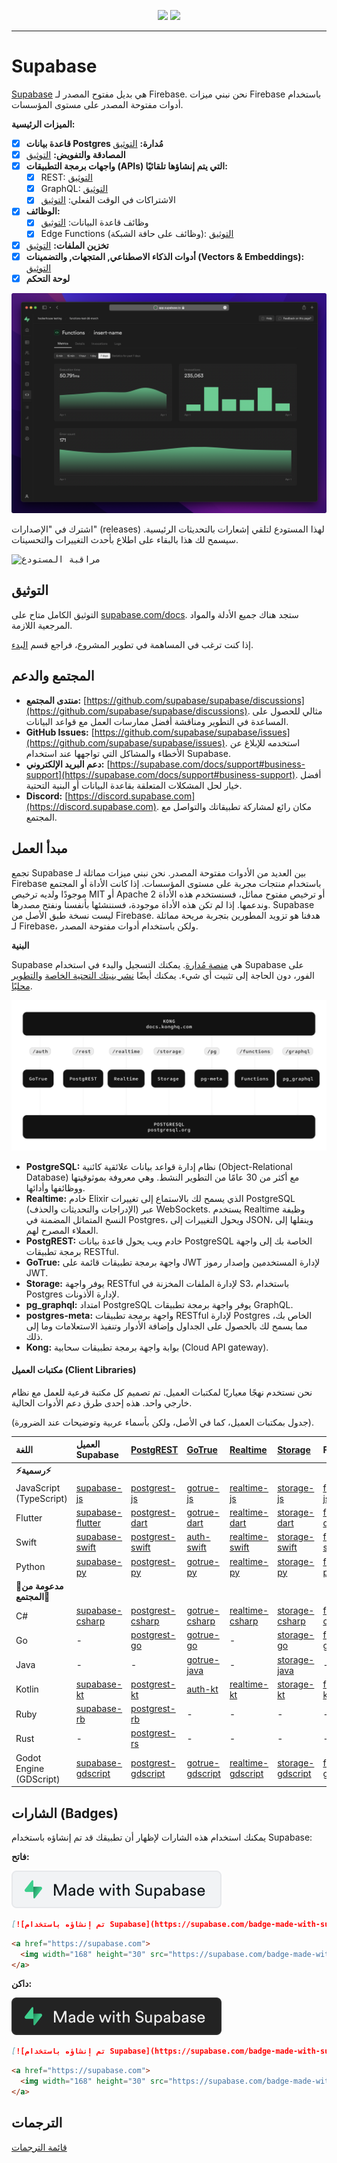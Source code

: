 <p align="center">
<img src="https://user-images.githubusercontent.com/8291514/213727234-cda046d6-28c6-491a-b284-b86c5cede25d.png#gh-light-mode-only">
<img src="https://user-images.githubusercontent.com/8291514/213727225-56186826-bee8-43b5-9b15-86e839d89393.png#gh-dark-mode-only">
</p>

---

# Supabase

[Supabase](https://supabase.com) هي بديل مفتوح المصدر لـ Firebase.  نحن نبني ميزات Firebase باستخدام أدوات مفتوحة المصدر على مستوى المؤسسات.

**الميزات الرئيسية:**

- [x] **قاعدة بيانات Postgres مُدارة:** [التوثيق](https://supabase.com/docs/guides/database)
- [x] **المصادقة والتفويض:** [التوثيق](https://supabase.com/docs/guides/auth)
- [x] **واجهات برمجة التطبيقات (APIs) التي يتم إنشاؤها تلقائيًا:**
    - [x] REST: [التوثيق](https://supabase.com/docs/guides/api)
    - [x] GraphQL: [التوثيق](https://supabase.com/docs/guides/graphql)
    - [x] الاشتراكات في الوقت الفعلي: [التوثيق](https://supabase.com/docs/guides/realtime)
- [x] **الوظائف:**
    - [x]  وظائف قاعدة البيانات: [التوثيق](https://supabase.com/docs/guides/database/functions)
    - [x] Edge Functions (وظائف على حافة الشبكة): [التوثيق](https://supabase.com/docs/guides/functions)
- [x] **تخزين الملفات:** [التوثيق](https://supabase.com/docs/guides/storage)
- [x] **أدوات الذكاء الاصطناعي, المتجهات, والتضمينات (Vectors & Embeddings):** [التوثيق](https://supabase.com/docs/guides/ai)
- [x] **لوحة التحكم**

![لوحة تحكم Supabase](https://raw.githubusercontent.com/supabase/supabase/master/apps/www/public/images/github/supabase-dashboard.png)

اشترك في "الإصدارات" (releases) لهذا المستودع لتلقي إشعارات بالتحديثات الرئيسية.  سيسمح لك هذا بالبقاء على اطلاع بأحدث التغييرات والتحسينات.

<kbd><img src="https://raw.githubusercontent.com/supabase/supabase/d5f7f413ab356dc1a92075cb3cee4e40a957d5b1/web/static/watch-repo.gif" alt="مراقبة المستودع"/></kbd>

## التوثيق

التوثيق الكامل متاح على [supabase.com/docs](https://supabase.com/docs).  ستجد هناك جميع الأدلة والمواد المرجعية اللازمة.

إذا كنت ترغب في المساهمة في تطوير المشروع، فراجع قسم [البدء](./../DEVELOPERS.md).

## المجتمع والدعم

*   **منتدى المجتمع:** [https://github.com/supabase/supabase/discussions](https://github.com/supabase/supabase/discussions).  مثالي للحصول على المساعدة في التطوير ومناقشة أفضل ممارسات العمل مع قواعد البيانات.
*   **GitHub Issues:** [https://github.com/supabase/supabase/issues](https://github.com/supabase/supabase/issues).  استخدمه للإبلاغ عن الأخطاء والمشاكل التي تواجهها عند استخدام Supabase.
*   **دعم البريد الإلكتروني:** [https://supabase.com/docs/support#business-support](https://supabase.com/docs/support#business-support).  أفضل خيار لحل المشكلات المتعلقة بقاعدة البيانات أو البنية التحتية.
*   **Discord:** [https://discord.supabase.com](https://discord.supabase.com).  مكان رائع لمشاركة تطبيقاتك والتواصل مع المجتمع.

## مبدأ العمل

تجمع Supabase بين العديد من الأدوات مفتوحة المصدر.  نحن نبني ميزات مماثلة لـ Firebase باستخدام منتجات مجربة على مستوى المؤسسات.  إذا كانت الأداة أو المجتمع موجودًا ولديه ترخيص MIT أو Apache 2 أو ترخيص مفتوح مماثل، فسنستخدم هذه الأداة وندعمها.  إذا لم تكن هذه الأداة موجودة، فسننشئها بأنفسنا ونفتح مصدرها.  Supabase ليست نسخة طبق الأصل من Firebase.  هدفنا هو تزويد المطورين بتجربة مريحة مماثلة لـ Firebase، ولكن باستخدام أدوات مفتوحة المصدر.

**البنية**

Supabase هي [منصة مُدارة](https://supabase.com/dashboard). يمكنك التسجيل والبدء في استخدام Supabase على الفور، دون الحاجة إلى تثبيت أي شيء.  يمكنك أيضًا [نشر بنيتك التحتية الخاصة](https://supabase.com/docs/guides/hosting/overview) و[التطوير محليًا](https://supabase.com/docs/guides/local-development).

![البنية](./../apps/docs/public/img/supabase-architecture.svg)

*   **PostgreSQL:** نظام إدارة قواعد بيانات علائقية كائنية (Object-Relational Database) مع أكثر من 30 عامًا من التطوير النشط.  وهي معروفة بموثوقيتها ووظائفها وأدائها.
*   **Realtime:** خادم Elixir الذي يسمح لك بالاستماع إلى تغييرات PostgreSQL (الإدراجات والتحديثات والحذف) عبر WebSockets.  يستخدم Realtime وظيفة النسخ المتماثل المضمنة في Postgres، ويحول التغييرات إلى JSON، وينقلها إلى العملاء المصرح لهم.
*   **PostgREST:** خادم ويب يحول قاعدة بيانات PostgreSQL الخاصة بك إلى واجهة برمجة تطبيقات RESTful.
*   **GoTrue:** واجهة برمجة تطبيقات قائمة على JWT لإدارة المستخدمين وإصدار رموز JWT.
*   **Storage:** يوفر واجهة RESTful لإدارة الملفات المخزنة في S3، باستخدام Postgres لإدارة الأذونات.
*   **pg_graphql:** امتداد PostgreSQL يوفر واجهة برمجة تطبيقات GraphQL.
*   **postgres-meta:** واجهة برمجة تطبيقات RESTful لإدارة Postgres الخاص بك، مما يسمح لك بالحصول على الجداول وإضافة الأدوار وتنفيذ الاستعلامات وما إلى ذلك.
*   **Kong:** بوابة واجهة برمجة تطبيقات سحابية (Cloud API gateway).

#### مكتبات العميل (Client Libraries)

نحن نستخدم نهجًا معياريًا لمكتبات العميل.  تم تصميم كل مكتبة فرعية للعمل مع نظام خارجي واحد.  هذه إحدى طرق دعم الأدوات الحالية.

(جدول بمكتبات العميل، كما في الأصل، ولكن بأسماء عربية وتوضيحات عند الضرورة).

| اللغة                       | العميل Supabase                                                     | [PostgREST](https://www.postgresql.org/)                                                                         | [GoTrue](https://github.com/supabase/gotrue)                                                                                | [Realtime](https://github.com/supabase/realtime)                                                                              | [Storage](https://github.com/supabase/storage-api)                                                                                 | Functions                                                                               |
| :-------------------------- | :------------------------------------------------------------------ | :-------------------------------------------------------------------------------- | :------------------------------------------------------------------------------------ | :----------------------------------------------------------------------------------- | :-------------------------------------------------------------------------------------- | :----------------------------------------------------------------------------------- |
| **⚡️رسمية⚡️**      |                                                                     |                                                                                   |                                                                                      |                                                                                     |                                                                                        |                                                                                      |
| JavaScript (TypeScript)     | [supabase-js](https://github.com/supabase/supabase-js)               | [postgrest-js](https://github.com/supabase/postgrest-js)                             | [gotrue-js](https://github.com/supabase/gotrue-js)                                     | [realtime-js](https://github.com/supabase/realtime-js)                                 | [storage-js](https://github.com/supabase/storage-js)                                   | [functions-js](https://github.com/supabase/functions-js)                             |
| Flutter                     | [supabase-flutter](https://github.com/supabase/supabase-flutter)     | [postgrest-dart](https://github.com/supabase/postgrest-dart)                         | [gotrue-dart](https://github.com/supabase/gotrue-dart)                                 | [realtime-dart](https://github.com/supabase/realtime-dart)                             | [storage-dart](https://github.com/supabase/storage-dart)                               | [functions-dart](https://github.com/supabase/functions-dart)                         |
| Swift                      | [supabase-swift](https://github.com/supabase/supabase-swift)          | [postgrest-swift](https://github.com/supabase/supabase-swift/tree/main/Sources/PostgREST) | [auth-swift](https://github.com/supabase/supabase-swift/tree/main/Sources/Auth)     | [realtime-swift](https://github.com/supabase/supabase-swift/tree/main/Sources/Realtime) | [storage-swift](https://github.com/supabase/supabase-swift/tree/main/Sources/Storage) | [functions-swift](https://github.com/supabase/supabase-swift/tree/main/Sources/Functions) |
| Python                      | [supabase-py](https://github.com/supabase/supabase-py)               | [postgrest-py](https://github.com/supabase/postgrest-py)                             | [gotrue-py](https://github.com/supabase/gotrue-py)                                     | [realtime-py](https://github.com/supabase/realtime-py)                                 | [storage-py](https://github.com/supabase/storage-py)                                   | [functions-py](https://github.com/supabase/functions-py)                             |
| **💚مدعومة من المجتمع💚** |                                                                     |                                                                                   |                                                                                      |                                                                                     |                                                                                        |                                                                                      |
| C#                          | [supabase-csharp](https://github.com/supabase-community/supabase-csharp) | [postgrest-csharp](https://github.com/supabase-community/postgrest-csharp)           | [gotrue-csharp](https://github.com/supabase-community/gotrue-csharp)                 | [realtime-csharp](https://github.com/supabase-community/realtime-csharp)             | [storage-csharp](https://github.com/supabase-community/storage-csharp)                 | [functions-csharp](https://github.com/supabase-community/functions-csharp)           |
| Go                          | -                                                                   | [postgrest-go](https://github.com/supabase-community/postgrest-go)                     | [gotrue-go](https://github.com/supabase-community/gotrue-go)                           | -                                                                                   | [storage-go](https://github.com/supabase-community/storage-go)                       | [functions-go](https://github.com/supabase-community/functions-go)                   |
| Java                        | -                                                                   | -                                                                                   | [gotrue-java](https://github.com/supabase-community/gotrue-java)                       | -                                                                                   | [storage-java](https://github.com/supabase-community/storage-java)                   | -                                                                                   |
| Kotlin                      | [supabase-kt](https://github.com/supabase-community/supabase-kt)       | [postgrest-kt](https://github.com/supabase-community/supabase-kt/tree/master/Postgrest) | [auth-kt](https://github.com/supabase-community/supabase-kt/tree/master/Auth)         | [realtime-kt](https://github.com/supabase-community/supabase-kt/tree/master/Realtime)   | [storage-kt](https://github.com/supabase-community/supabase-kt/tree/master/Storage)   | [functions-kt](https://github.com/supabase-community/supabase-kt/tree/master/Functions) |
| Ruby                      | [supabase-rb](https://github.com/supabase-community/supabase-rb)      |      [postgrest-rb](https://github.com/supabase-community/postgrest-rb)                                                                             |    -                                                                                  |        -                                                                            |     -                                                                                 |          -                                                                          |
| Rust                      |      -                                                                 |       [postgrest-rs](https://github.com/supabase-community/postgrest-rs)                                                                            |      -                                                                                 |       -                                                                             |       -                                                                                |         -                                                                           |
| Godot Engine (GDScript)      |   [supabase-gdscript](https://github.com/supabase-community/godot-engine.supabase)                                                                  |        [postgrest-gdscript](https://github.com/supabase-community/postgrest-gdscript)                                                                            |        [gotrue-gdscript](https://github.com/supabase-community/gotrue-gdscript)                                                                                |    [realtime-gdscript](https://github.com/supabase-community/realtime-gdscript)                                                                                  |         [storage-gdscript](https://github.com/supabase-community/storage-gdscript)                                                                                 |  [functions-gdscript](https://github.com/supabase-community/functions-gdscript)                                                                                       |

## الشارات (Badges)

يمكنك استخدام هذه الشارات لإظهار أن تطبيقك قد تم إنشاؤه باستخدام Supabase:

**فاتح:**

![تم إنشاؤه باستخدام Supabase](./../apps/www/public/badge-made-with-supabase.svg)

```md
[![تم إنشاؤه باستخدام Supabase](https://supabase.com/badge-made-with-supabase.svg)](https://supabase.com)
```

```html
<a href="https://supabase.com">
  <img width="168" height="30" src="https://supabase.com/badge-made-with-supabase.svg" alt="تم إنشاؤه باستخدام Supabase" />
</a>
```

**داكن:**

![تم إنشاؤه باستخدام Supabase (إصدار داكن)](./../apps/www/public/badge-made-with-supabase-dark.svg)

```md
[![تم إنشاؤه باستخدام Supabase](https://supabase.com/badge-made-with-supabase-dark.svg)](https://supabase.com)
```

```html
<a href="https://supabase.com">
  <img width="168" height="30" src="https://supabase.com/badge-made-with-supabase-dark.svg" alt="تم إنشاؤه باستخدام Supabase" />
</a>
```

## الترجمات

[قائمة الترجمات](./languages.md)
